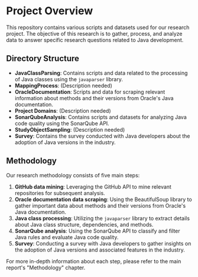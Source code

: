 # Project Overview

This repository contains various scripts and datasets used for our research project. The objective of this research is to gather, process, and analyze data to answer specific research questions related to Java development.

## Directory Structure

- **JavaClassParsing**: Contains scripts and data related to the processing of Java classes using the `javaparser` library.
- **MappingProcess**: (Description needed)
- **OracleDocumentation**: Scripts and data for scraping relevant information about methods and their versions from Oracle's Java documentation.
- **Project Domains**: (Description needed)
- **SonarQubeAnalysis**: Contains scripts and datasets for analyzing Java code quality using the SonarQube API.
- **StudyObjectSampling**: (Description needed)
- **Survey**: Contains the survey conducted with Java developers about the adoption of Java versions in the industry.

## Methodology

Our research methodology consists of five main steps:

1. **GitHub data mining**: Leveraging the GitHub API to mine relevant repositories for subsequent analysis.
2. **Oracle documentation data scraping**: Using the BeautifulSoup library to gather important data about methods and their versions from Oracle's Java documentation.
3. **Java class processing**: Utilizing the `javaparser` library to extract details about Java class structure, dependencies, and methods.
4. **SonarQube analysis**: Using the SonarQube API to classify and filter Java rules and evaluate Java code quality.
5. **Survey**: Conducting a survey with Java developers to gather insights on the adoption of Java versions and associated features in the industry.

For more in-depth information about each step, please refer to the main report's "Methodology" chapter.

